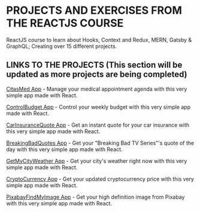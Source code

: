 # PROJECTS AND EXERCISES FROM THE REACTJS COURSE

ReactJS course to learn about Hooks, Context and Redux, MERN, Gatsby & GraphQL; Creating over 15 different projects.

## LINKS TO THE PROJECTS (This section will be updated as more projects are being completed)

[CitasMed App](https://citas-med-app.netlify.app/) - Manage your medical appointment agenda with this very simple app made with React.

[ControlBudget App](https://control-budget.netlify.app/) - Control your weekly budget with this very simple app made with React.

[CarInsuranceQuote App](https://cotiza-tu-seguro.netlify.app/) - Get an instant quote for your car insurance with this very simple app made with React.

[BreakingBadQuotes App](https://breakingbad-quote-of-the-day.netlify.app/) - Get your "Breaking Bad TV Series"'s quote of the day with this very simple app made with React.

[GetMyCityWeather App](https://get-my-city-weather.netlify.app/) - Get your city's weather right now with this very simple app made with React.

[CryptoCurrency App](https://crypto-cotizador-react.netlify.app/) - Get your updated cryptocurrency price with this very simple app made with React.

[PixabayFindMyImage App](https://pixabay-findmyimage.netlify.app/) - Get your high definition image from Pixabay with this very simple app made with React.


